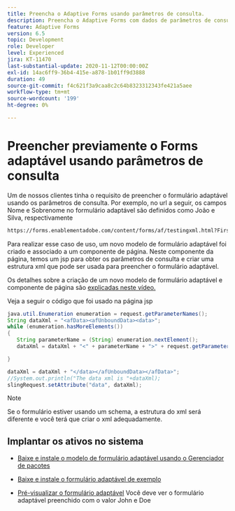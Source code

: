 ```yaml
---
title: Preencha o Adaptive Forms usando parâmetros de consulta.
description: Preencha o Adaptive Forms com dados de parâmetros de consulta.
feature: Adaptive Forms
version: 6.5
topic: Development
role: Developer
level: Experienced
jira: KT-11470
last-substantial-update: 2020-11-12T00:00:00Z
exl-id: 14ac6ff9-36b4-415e-a878-1b01ff9d3888
duration: 49
source-git-commit: f4c621f3a9caa8c2c64b8323312343fe421a5aee
workflow-type: tm+mt
source-wordcount: '199'
ht-degree: 0%

---
```


# Preencher previamente o Forms adaptável usando parâmetros de consulta

Um de nossos clientes tinha o requisito de preencher o formulário adaptável usando os parâmetros de consulta. Por exemplo, no url a seguir, os campos Nome e Sobrenome no formulário adaptável são definidos como João e Silva, respectivamente

```html
https://forms.enablementadobe.com/content/forms/af/testingxml.html?FirstName=John&LastName=Doe
```

Para realizar esse caso de uso, um novo modelo de formulário adaptável foi criado e associado a um componente de página. Neste componente da página, temos um jsp para obter os parâmetros de consulta e criar uma estrutura xml que pode ser usada para preencher o formulário adaptável.

Os detalhes sobre a criação de um novo modelo de formulário adaptável e componente de página são [explicadas neste vídeo.](https://experienceleague.adobe.com/docs/experience-manager-learn/forms/storing-and-retrieving-form-data/part5.html?lang=en)

Veja a seguir o código que foi usado na página jsp

```java
java.util.Enumeration enumeration = request.getParameterNames();
String dataXml = "<afData><afUnboundData><data>";
while (enumeration.hasMoreElements())
{
   String parameterName = (String) enumeration.nextElement();
   dataXml = dataXml + "<" + parameterName + ">" + request.getParameter(parameterName) + "</" + parameterName + ">";

}

dataXml = dataXml + "</data></afUnboundData></afData>";
//System.out.println("The data xml is "+dataXml);
slingRequest.setAttribute("data", dataXml);
```

>[!NOTE]
>
>Se o formulário estiver usando um schema, a estrutura do xml será diferente e você terá que criar o xml adequadamente.


## Implantar os ativos no sistema

* [Baixe e instale o modelo de formulário adaptável usando o Gerenciador de pacotes](assets/populate-with-xml.zip)
* [Baixe e instale o formulário adaptável de exemplo](assets/populate-af-with-query-paramters-form.zip)

* [Pré-visualizar o formulário adaptável](http://localhost:4502/content/dam/formsanddocuments/testingxml/jcr:content?wcmmode=disabled&amp;FirstName=John&amp;LastName=Doe)
Você deve ver o formulário adaptável preenchido com o valor John e Doe
